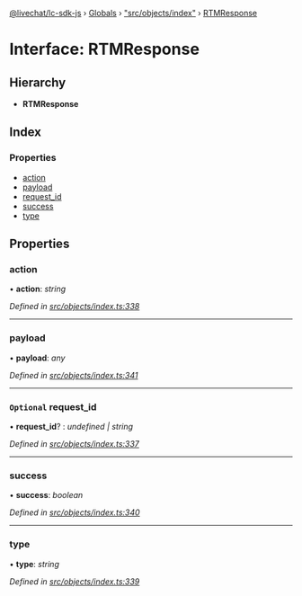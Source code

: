 [@livechat/lc-sdk-js](../README.md) › [Globals](../globals.md) › ["src/objects/index"](../modules/_src_objects_index_.md) › [RTMResponse](_src_objects_index_.rtmresponse.md)

# Interface: RTMResponse

## Hierarchy

* **RTMResponse**

## Index

### Properties

* [action](_src_objects_index_.rtmresponse.md#action)
* [payload](_src_objects_index_.rtmresponse.md#payload)
* [request_id](_src_objects_index_.rtmresponse.md#optional-request_id)
* [success](_src_objects_index_.rtmresponse.md#success)
* [type](_src_objects_index_.rtmresponse.md#type)

## Properties

###  action

• **action**: *string*

*Defined in [src/objects/index.ts:338](https://github.com/livechat/lc-sdk-js/blob/3cb601c/src/objects/index.ts#L338)*

___

###  payload

• **payload**: *any*

*Defined in [src/objects/index.ts:341](https://github.com/livechat/lc-sdk-js/blob/3cb601c/src/objects/index.ts#L341)*

___

### `Optional` request_id

• **request_id**? : *undefined | string*

*Defined in [src/objects/index.ts:337](https://github.com/livechat/lc-sdk-js/blob/3cb601c/src/objects/index.ts#L337)*

___

###  success

• **success**: *boolean*

*Defined in [src/objects/index.ts:340](https://github.com/livechat/lc-sdk-js/blob/3cb601c/src/objects/index.ts#L340)*

___

###  type

• **type**: *string*

*Defined in [src/objects/index.ts:339](https://github.com/livechat/lc-sdk-js/blob/3cb601c/src/objects/index.ts#L339)*

